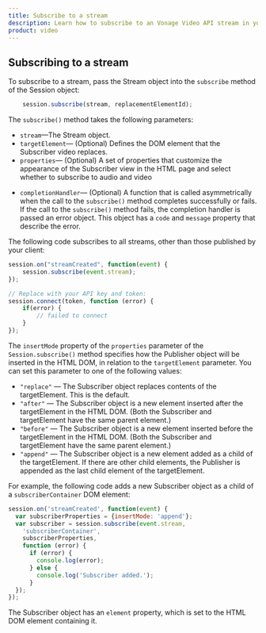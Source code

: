 ```yaml
---
title: Subscribe to a stream
description: Learn how to subscribe to an Vonage Video API stream in your web application. Once you have connected to a session, you can subscribe to a stream to view video, audio, and signalling data.
product: video
---
```


## Subscribing to a stream

To subscribe to a stream, pass the Stream object into the `subscribe` method of the Session object:

```js
    session.subscribe(stream, replacementElementId);
```

The `subscribe()` method takes the following parameters:

* `stream`—The Stream object.
* `targetElement`— (Optional) Defines the DOM element that the Subscriber video replaces.
* `properties`— (Optional) A set of properties that customize the appearance of the Subscriber view in the HTML page and select whether to subscribe to audio and video 

<!-- OPT-TODO: (see [Customizing the UI](/developer/guides/customize-ui/js/)) -->

<!-- OPT-TODO: (see [Adjusting audio and video](/developer/guides/audio-video/js/)). -->

* `completionHandler`— (Optional) A function that is called asymmetrically when the call to the `subscribe()` method completes successfully or fails. If the call to the `subscribe()` method fails, the completion handler is passed an error object. This object has a `code` and `message` property that describe the error.

The following code subscribes to all streams, other than those published by your client:

```js
session.on("streamCreated", function(event) {
    session.subscribe(event.stream);
});

// Replace with your API key and token:
session.connect(token, function (error) {
    if(error) {
        // failed to connect
    }
});
```

The `insertMode` property of the `properties` parameter of the `Session.subscribe()` method specifies how the Publisher object will be inserted in the HTML DOM, in relation to the `targetElement` parameter. You can set this parameter to one of the following values:

* `"replace"` — The Subscriber object replaces contents of the targetElement. This is the default.
* `"after"` — The Subscriber object is a new element inserted after the targetElement in the HTML DOM. (Both the Subscriber and targetElement have the same parent element.)
* `"before"` — The Subscriber object is a new element inserted before the targetElement in the HTML DOM. (Both the Subscriber and targetElement have the same parent element.)
* `"append"` — The Subscriber object is a new element added as a child of the targetElement. If there are other child elements, the Publisher is appended as the last child element of the targetElement.

For example, the following code adds a new Subscriber object as a child of a `subscriberContainer` DOM element:

```js
session.on('streamCreated', function(event) {
  var subscriberProperties = {insertMode: 'append'};
  var subscriber = session.subscribe(event.stream,
    'subscriberContainer',
    subscriberProperties,
    function (error) {
      if (error) {
        console.log(error);
      } else {
        console.log('Subscriber added.');
      }
  });
});
```

The Subscriber object has an `element` property, which is set to the HTML DOM element containing it.

